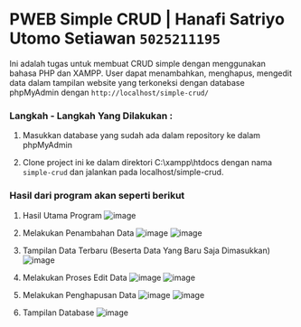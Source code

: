 # PWEB Simple CRUD | Hanafi Satriyo Utomo Setiawan `5025211195`
Ini adalah tugas untuk membuat CRUD simple dengan menggunakan bahasa PHP dan XAMPP. User dapat menambahkan, menghapus, mengedit data dalam tampilan website yang terkoneksi dengan database phpMyAdmin dengan `http://localhost/simple-crud/`

### Langkah - Langkah Yang Dilakukan :
1. Masukkan database yang sudah ada dalam repository ke dalam phpMyAdmin

2. Clone project ini ke dalam direktori C:\xampp\htdocs dengan nama `simple-crud` dan jalankan pada localhost/simple-crud.

### Hasil dari program akan seperti berikut 

1. Hasil Utama Program
![image](https://github.com/tiostwn/PWEB-Simple-CRUD/assets/53292102/0e99f98f-a534-490c-b0ac-15a7113ded34)

2. Melakukan Penambahan Data
![image](https://github.com/tiostwn/PWEB-Simple-CRUD/assets/53292102/fe2b3da0-be7d-4153-9fe5-9cba50cf6c77)
![image](https://github.com/tiostwn/PWEB-Simple-CRUD/assets/53292102/80842b0d-fe9a-4768-83ac-6be3b779f285)

3. Tampilan Data Terbaru (Beserta Data Yang Baru Saja Dimasukkan)
![image](https://github.com/tiostwn/PWEB-Simple-CRUD/assets/53292102/7e45ae84-6160-4c78-b51e-2bff9a6eeef3)

4. Melakukan Proses Edit Data
![image](https://github.com/tiostwn/PWEB-Simple-CRUD/assets/53292102/98941c72-28c7-41e6-b2f6-9b6db67e780f)
![image](https://github.com/tiostwn/PWEB-Simple-CRUD/assets/53292102/66d7c631-93f8-4957-afdc-cf84908035a9)

5. Melakukan Penghapusan Data
![image](https://github.com/tiostwn/PWEB-Simple-CRUD/assets/53292102/1476b0d1-63fd-4ec5-bb03-9574d71e0c41)
![image](https://github.com/tiostwn/PWEB-Simple-CRUD/assets/53292102/99f309e6-c50d-473e-8a8e-e3c68c54c003)

5. Tampilan Database
![image](https://github.com/tiostwn/PWEB-Simple-CRUD/assets/53292102/e7857e93-6a12-4189-86a2-c4fa8c2a2387)
